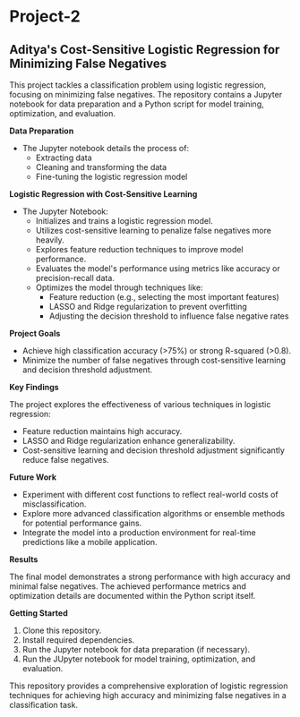 # Project-2

## Aditya's Cost-Sensitive Logistic Regression for Minimizing False Negatives

This project tackles a classification problem using logistic regression, focusing on minimizing false negatives. The repository contains a Jupyter notebook for data preparation and a Python script for model training, optimization, and evaluation.

**Data Preparation**

- The Jupyter notebook details the process of:
  - Extracting data
  - Cleaning and transforming the data
  - Fine-tuning the logistic regression model

**Logistic Regression with Cost-Sensitive Learning**

- The Jupyter Notebook:
  - Initializes and trains a logistic regression model.
  - Utilizes cost-sensitive learning to penalize false negatives more heavily.
  - Explores feature reduction techniques to improve model performance.
  - Evaluates the model's performance using metrics like accuracy or precision-recall data.
  - Optimizes the model through techniques like:
    - Feature reduction (e.g., selecting the most important features)
    - LASSO and Ridge regularization to prevent overfitting
    - Adjusting the decision threshold to influence false negative rates

**Project Goals**

- Achieve high classification accuracy (>75%) or strong R-squared (>0.8).
- Minimize the number of false negatives through cost-sensitive learning and decision threshold adjustment.

**Key Findings**

The project explores the effectiveness of various techniques in logistic regression:

- Feature reduction maintains high accuracy.
- LASSO and Ridge regularization enhance generalizability.
- Cost-sensitive learning and decision threshold adjustment significantly reduce false negatives.

**Future Work**

- Experiment with different cost functions to reflect real-world costs of misclassification.
- Explore more advanced classification algorithms or ensemble methods for potential performance gains.
- Integrate the model into a production environment for real-time predictions like a mobile application.

**Results**

The final model demonstrates a strong performance with high accuracy and minimal false negatives. The achieved performance metrics and optimization details are documented within the Python script itself. 

**Getting Started**

1. Clone this repository.
2. Install required dependencies.
3. Run the Jupyter notebook for data preparation (if necessary).
4. Run the JUpyter notebook for model training, optimization, and evaluation.

This repository provides a comprehensive exploration of logistic regression techniques for achieving high accuracy and minimizing false negatives in a classification task.
